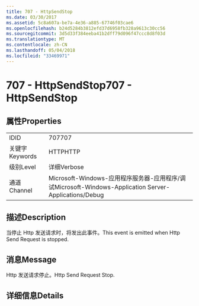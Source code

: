 ```yaml
---
title: 707 - HttpSendStop
ms.date: 03/30/2017
ms.assetid: 5c8a607a-be7a-4e36-a885-67746f03cae6
ms.openlocfilehash: b24d5284b3812efd37d6958fb328a9613c30cc56
ms.sourcegitcommit: 3d5d33f384eeba41b2dff79d096f47ccc8d8f03d
ms.translationtype: MT
ms.contentlocale: zh-CN
ms.lasthandoff: 05/04/2018
ms.locfileid: "33469971"
---
```

# <a name="707---httpsendstop"></a><span data-ttu-id="2dd46-102">707 - HttpSendStop</span><span class="sxs-lookup"><span data-stu-id="2dd46-102">707 - HttpSendStop</span></span>
## <a name="properties"></a><span data-ttu-id="2dd46-103">属性</span><span class="sxs-lookup"><span data-stu-id="2dd46-103">Properties</span></span>  
  
|||  
|-|-|  
|<span data-ttu-id="2dd46-104">ID</span><span class="sxs-lookup"><span data-stu-id="2dd46-104">ID</span></span>|<span data-ttu-id="2dd46-105">707</span><span class="sxs-lookup"><span data-stu-id="2dd46-105">707</span></span>|  
|<span data-ttu-id="2dd46-106">关键字</span><span class="sxs-lookup"><span data-stu-id="2dd46-106">Keywords</span></span>|<span data-ttu-id="2dd46-107">HTTP</span><span class="sxs-lookup"><span data-stu-id="2dd46-107">HTTP</span></span>|  
|<span data-ttu-id="2dd46-108">级别</span><span class="sxs-lookup"><span data-stu-id="2dd46-108">Level</span></span>|<span data-ttu-id="2dd46-109">详细</span><span class="sxs-lookup"><span data-stu-id="2dd46-109">Verbose</span></span>|  
|<span data-ttu-id="2dd46-110">通道</span><span class="sxs-lookup"><span data-stu-id="2dd46-110">Channel</span></span>|<span data-ttu-id="2dd46-111">Microsoft-Windows-应用程序服务器-应用程序/调试</span><span class="sxs-lookup"><span data-stu-id="2dd46-111">Microsoft-Windows-Application Server-Applications/Debug</span></span>|  
  
## <a name="description"></a><span data-ttu-id="2dd46-112">描述</span><span class="sxs-lookup"><span data-stu-id="2dd46-112">Description</span></span>  
 <span data-ttu-id="2dd46-113">当停止 Http 发送请求时，将发出此事件。</span><span class="sxs-lookup"><span data-stu-id="2dd46-113">This event is emitted when Http Send Request is stopped.</span></span>  
  
## <a name="message"></a><span data-ttu-id="2dd46-114">消息</span><span class="sxs-lookup"><span data-stu-id="2dd46-114">Message</span></span>  
 <span data-ttu-id="2dd46-115">Http 发送请求停止。</span><span class="sxs-lookup"><span data-stu-id="2dd46-115">Http Send Request Stop.</span></span>  
  
## <a name="details"></a><span data-ttu-id="2dd46-116">详细信息</span><span class="sxs-lookup"><span data-stu-id="2dd46-116">Details</span></span>
